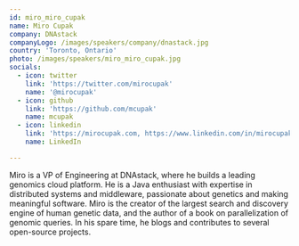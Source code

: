 ```yaml
---
id: miro_miro_cupak
name: Miro Cupak
company: DNAstack
companyLogo: /images/speakers/company/dnastack.jpg
country: 'Toronto, Ontario'
photo: /images/speakers/miro_miro_cupak.jpg
socials:
  - icon: twitter
    link: 'https://twitter.com/mirocupak'
    name: '@mirocupak'
  - icon: github
    link: 'https://github.com/mcupak'
    name: mcupak
  - icon: linkedin
    link: 'https://mirocupak.com, https://www.linkedin.com/in/mirocupak'
    name: LinkedIn

---
```


Miro is a VP of Engineering at DNAstack, where he builds a leading genomics cloud platform. He is a Java enthusiast with expertise in distributed systems and middleware, passionate about genetics and making meaningful software. Miro is the creator of the largest search and discovery engine of human genetic data, and the author of a book on parallelization of genomic queries. In his spare time, he blogs and contributes to several open-source projects.
